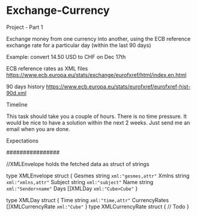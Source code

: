 # Exchange-Currency

Project - Part 1

Exchange money from one currency into another, using the ECB reference exchange rate for a particular day (within the last 90 days)

Example: convert 14.50 USD to CHF on Dec 17th

ECB reference rates as XML files https://www.ecb.europa.eu/stats/exchange/eurofxref/html/index.en.html

90 days history https://www.ecb.europa.eu/stats/eurofxref/eurofxref-hist-90d.xml

Timeline

This task should take you a couple of hours. There is no time pressure. It would be nice to have a solution within the next 2 weeks. Just send me an email when you are done.

Expectations


################

//XMLEnvelope holds the fetched data as struct of strings

type XMLEnvelope struct {
    Gesmes  string   `xml:"gesmes,attr"`
    Xmlns   string   `xml:"xmlns,attr"`
    Subject string   `xml:"subject"`
    Name    string   `xml:"Sender>name"`
    Days    []XMLDay `xml:"Cube>Cube"`
}

type XMLDay struct {
    Time          string            `xml:"time,attr"`
    CurrencyRates []XMLCurrencyRate `xml:"Cube"`
}
type XMLCurrencyRate struct {
    // Todo
}
